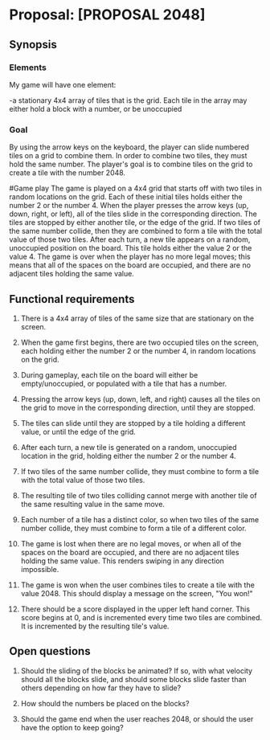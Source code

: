 # Proposal: [PROPOSAL 2048]

## Synopsis

### Elements
My game will have one element:

-a stationary 4x4 array of tiles that is the grid. Each tile in the array may either hold a block with a number, or
be unoccupied

### Goal
By using the arrow keys on the keyboard, the player can slide numbered tiles on a grid to combine them.
In order to combine two tiles, they must hold the same number. The player's goal is to combine tiles on the grid to
create a tile with the number 2048.

#Game play
The game is played on a 4x4 grid that starts off with two tiles in random locations on the grid. Each of these initial
tiles holds either the number 2 or the number 4. When the player presses the arrow keys (up, down, right, or left), all of
the tiles slide in the corresponding direction. The tiles are stopped by either another tile, or the edge of the grid. If two tiles
of the same number collide, then they are combined to form a tile with the total value of those two tiles.
After each turn, a new tile appears on a random, unoccupied position on the board. This tile holds either the value 2 or the
value 4. The game is over when the player has no more legal moves; this means that all of the spaces on the board are
occupied, and there are no adjacent tiles holding the same value.

## Functional requirements

1. There is a 4x4 array of tiles of the same size that are stationary on the screen.

2. When the game first begins, there are two occupied tiles on the screen, each holding either the number 2 or the number 4,
in random locations on the grid.

3. During gameplay, each tile on the board will either be empty/unoccupied, or populated with a tile that has a number.

4. Pressing the arrow keys (up, down, left, and right) causes all the tiles on the grid to move in the corresponding
direction, until they are stopped.

5. The tiles can slide until they are stopped by a tile holding a different value, or until the edge of the grid.

6. After each turn, a new tile is generated on a random, unoccupied location in the grid, holding either the number
2 or the number 4.

7. If two tiles of the same number collide, they must combine to form a tile with the total value of those two tiles.

8. The resulting tile of two tiles colliding cannot merge with another tile of the same resulting value in the same move.

9. Each number of a tile has a distinct color, so when two tiles of the same number collide, they must combine to form
a tile of a different color.

10. The game is lost when there are no legal moves, or when all of the spaces on the board are occupied, and there
are no adjacent tiles holding the same value. This renders swiping in any direction impossible.

11. The game is won when the user combines tiles to create a tile with the value 2048. This should display a message
on the screen, "You won!"

12. There should be a score displayed in the upper left hand corner. This score begins at 0, and is incremented
every time two tiles are combined. It is incremented by the resulting tile's value.


## Open questions

1. Should the sliding of the blocks be animated? If so, with what velocity should all the blocks slide, and should
some blocks slide faster than others depending on how far they have to slide?

2. How should the numbers be placed on the blocks?

3. Should the game end when the user reaches 2048, or should the user have the option to keep going?


